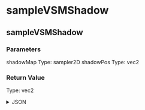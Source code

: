 # sampleVSMShadow

## sampleVSMShadow

### Parameters

shadowMap
  Type: sampler2D
shadowPos
  Type: vec2

### Return Value

  Type: vec2

<details><summary>JSON</summary>

```
{
  "Type": "sampleVSMShadow(shadowMap,vec2)",
  "Name": "sampleVSMShadow",
  "Category": 1,
  "InputPins": [
    {
      "Connection": null,
      "Id": "shadowMap",
      "Type": "sampler2D"
    },
    {
      "Connection": null,
      "Id": "shadowPos",
      "Type": "vec2"
    }
  ],
  "OutputPins": [
    {
      "Id": "",
      "Type": "vec2"
    }
  ]
}
```

</details>

